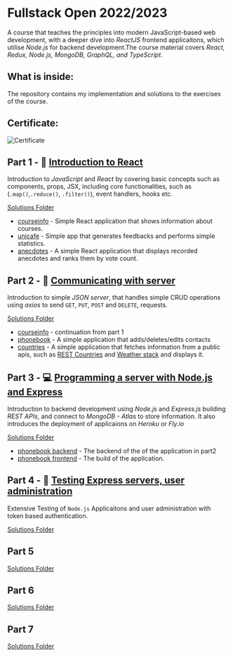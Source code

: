# Fullstack Open 2022/2023 
A course that teaches the principles into modern JavaScript-based web development, with a deeper dive into _ReactJS_ frontend applicaitons, which utilise _Node.js_ for backend development.The course material covers _React, Redux, Node.js, MongoDB, GraphQL, and TypeScript_.

## What is inside: 

The repository contains my implementation and solutions to the exercises of the course. 

## Certificate:
![Certificate](https://studies.cs.helsinki.fi/stats/api/certificate/fullstackopen/en/7451be4ec49c3f6bac8f9ad54f857dbf)


## Part 1 - 🌟 [Introduction to React](https://fullstackopen.com/en/part1)

Introduction to _JavaScript_ and _React_ by covering basic concepts such as components, props, JSX, including core functionalities, such as (`.map()`,`.reduce()`, `.filter()`), event handlers, hooks etc.

[Solutions Folder](https://github.com/Sevastiyan/FullStackOpen/tree/main/part1)

- [courseinfo](https://github.com/Sevastiyan/FullStackOpen/tree/main/part1/courseinfo) - Simple React application that shows information about courses.
- [unicafe](https://github.com/Sevastiyan/FullStackOpen/tree/main/part1/unicafe) - Simple app that generates feedbacks and performs simple statistics.
- [anecdotes](https://github.com/Sevastiyan/FullStackOpen/tree/main/part1/anecdotes) - A simple React application that displays recorded anecdotes and ranks them by vote count.

## Part 2 - 📱 [Communicating with server](https://fullstackopen.com/en/part1)

Introduction to simple _JSON server_, that handles simple CRUD operations using _axios_ to send `GET`, `PUT`, `POST` and `DELETE`, requests.

[Solutions Folder](https://github.com/Sevastiyan/FullStackOpen/tree/main/part2)

- [courseinfo](https://github.com/Sevastiyan/FullStackOpen/tree/main/part2/courseinfo) - continuation from part 1
- [phonebook](https://github.com/Sevastiyan/FullStackOpen/tree/main/part2/phonebook) - A simple application that adds/deletes/edits contacts
- [countries](https://github.com/Sevastiyan/FullStackOpen/tree/main/part2/countries) - A simple application that fetches information from a public apis, such as [REST Countries](https://restcountries.eu/) and [Weather stack](https://weatherstack.com/) and displays it.


## Part 3 - 💻 [Programming a server with Node.js and Express](https://fullstackopen.com/en/part3)

Introduction to backend development using _Node.js_ and _Express.js_ building _REST APIs_, and connect to _MongoDB - Atlas_ to store information. It also introduces the deployment of applicaions on _Heroku_ or _Fly.io_

[Solutions Folder](https://github.com/Sevastiyan/FullStackOpen/tree/main/part3)

- [phonebook backend](https://github.com/Sevastiyan/FullStackOpen/tree/main/part3/backend) - The backend of the of the application in part2
- [phonebook frontend](https://github.com/Sevastiyan/FullStackOpen/tree/main/part3/phonebook) - The build of the application.


## Part 4 - 🧪 [Testing Express servers, user administration](https://fullstackopen.com/en/part4)

Extensive Testing of `Node.js` Applicaitons and user administration with token based authentication.

[Solutions Folder](https://github.com/Sevastiyan/FullStackOpen/tree/main/part4)

## Part 5 [](https://fullstackopen.com/en/part5)
[Solutions Folder](https://github.com/Sevastiyan/FullStackOpen/tree/main/part5)

## Part 6 [](https://fullstackopen.com/en/part6)
[Solutions Folder](https://github.com/Sevastiyan/FullStackOpen/tree/main/part6)

## Part 7 [](https://fullstackopen.com/en/part7)
[Solutions Folder](https://github.com/Sevastiyan/FullStackOpen/tree/main/part7)


